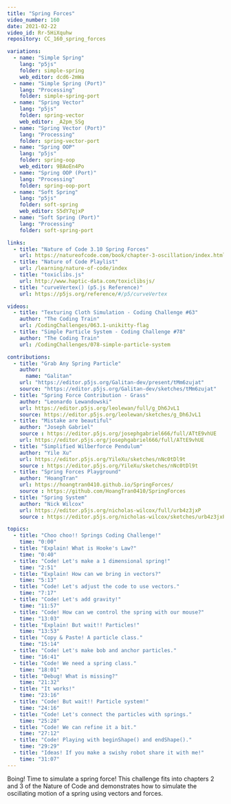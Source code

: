 ```yaml
---
title: "Spring Forces"
video_number: 160
date: 2021-02-22
video_id: Rr-5HiXquhw
repository: CC_160_spring_forces

variations:
  - name: "Simple Spring"
    lang: "p5js"
    folder: simple-spring
    web_editor: dcd6-2mWa
  - name: "Simple Spring (Port)"
    lang: "Processing"
    folder: simple-spring-port
  - name: "Spring Vector"
    lang: "p5js"
    folder: spring-vector
    web_editor: _A2pm_SSg
  - name: "Spring Vector (Port)"
    lang: "Processing"
    folder: spring-vector-port
  - name: "Spring OOP"
    lang: "p5js"
    folder: spring-oop
    web_editor: 9BAoEn4Po
  - name: "Spring OOP (Port)"
    lang: "Processing"
    folder: spring-oop-port
  - name: "Soft Spring"
    lang: "p5js"
    folder: soft-spring
    web_editor: S5dY7qjxP
  - name: "Soft Spring (Port)"
    lang: "Processing"
    folder: soft-spring-port

links:
  - title: "Nature of Code 3.10 Spring Forces"
    url: https://natureofcode.com/book/chapter-3-oscillation/index.html#310-spring-forces
  - title: "Nature of Code Playlist"
    url: /learning/nature-of-code/index
  - title: "toxiclibs.js"
    url: http://www.haptic-data.com/toxiclibsjs/
  - title: "curveVertex() (p5.js Reference)"
    url: https://p5js.org/reference/#/p5/curveVertex

videos:
  - title: "Texturing Cloth Simulation - Coding Challenge #63"
    author: "The Coding Train"
    url: /CodingChallenges/063.1-unikitty-flag
  - title: "Simple Particle System - Coding Challenge #78"
    author: "The Coding Train"
    url: /CodingChallenges/078-simple-particle-system

contributions:
  - title: "Grab Any Spring Particle"
    author:
      name: "Galitan"
    url: "https://editor.p5js.org/Galitan-dev/present/tMm6zujat"
    source: "https://editor.p5js.org/Galitan-dev/sketches/tMm6zujat"
  - title: "Spring Force Contribution - Grass"
    author: "Leonardo Lewandowski"
    url: https://editor.p5js.org/leolewan/full/g_Dh6JvL1
    source: https://editor.p5js.org/leolewan/sketches/g_Dh6JvL1
  - title: "Mistake are beautiful"
    author: "Joseph Gabriel"
    source : https://editor.p5js.org/josephgabriel666/full/ATtE9vhUE
    url: https://editor.p5js.org/josephgabriel666/full/ATtE9vhUE
  - title: "Simplified Wilberforce Pendulum"
    author: "Yile Xu"
    url: https://editor.p5js.org/YileXu/sketches/nNc0tDl9t
    source : https://editor.p5js.org/YileXu/sketches/nNc0tDl9t
  - title: "Spring Forces Playground"
    author: "HoangTran"
    url: https://hoangtran0410.github.io/SpringForces/
    source : https://github.com/HoangTran0410/SpringForces
  - title: "Spring System"
    author: "Nick Wilcox"
    url: https://editor.p5js.org/nicholas-wilcox/full/urb4z3jxP
    source : https://editor.p5js.org/nicholas-wilcox/sketches/urb4z3jxP

topics:
  - title: "Choo choo!! Springs Coding Challenge!"
    time: "0:00"
  - title: "Explain! What is Hooke's Law?"
    time: "0:40"
  - title: "Code! Let's make a 1 dimensional spring!"
    time: "2:51"
  - title: "Explain! How can we bring in vectors?"
    time: "5:13"
  - title: "Code! Let's adjust the code to use vectors."
    time: "7:17"
  - title: "Code! Let's add gravity!"
    time: "11:57"
  - title: "Code! How can we control the spring with our mouse?"
    time: "13:03"
  - title: "Explain! But wait!! Particles!"
    time: "13:53"
  - title: "Copy & Paste! A particle class."
    time: "15:14"
  - title: "Code! Let's make bob and anchor particles."
    time: "16:41"
  - title: "Code! We need a spring class."
    time: "18:01"
  - title: "Debug! What is missing?"
    time: "21:32"
  - title: "It works!"
    time: "23:16"
  - title: "Code! But wait!! Particle system!"
    time: "24:16"
  - title: "Code! Let's connect the particles with springs."
    time: "25:28"
  - title: "Code! We can refine it a bit."
    time: "27:12"
  - title: "Code! Playing with beginShape() and endShape()."
    time: "29:29"
  - title: "Ideas! If you make a swishy robot share it with me!"
    time: "31:07"
---
```


Boing! Time to simulate a spring force! This challenge fits into chapters 2 and 3 of the Nature of Code and demonstrates how to simulate the oscillating motion of a spring using vectors and forces.
